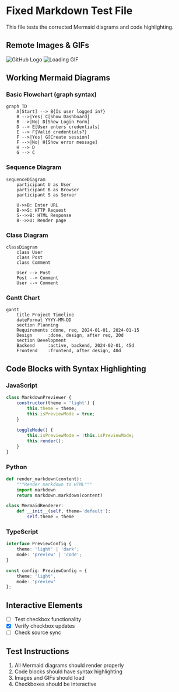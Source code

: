 # Fixed Markdown Test File

This file tests the corrected Mermaid diagrams and code highlighting.

## Remote Images & GIFs
![GitHub Logo](https://github.githubassets.com/images/modules/logos_page/GitHub-Mark.png)
![Loading GIF](https://media.giphy.com/media/3oEjI6SIIHBdRxXI40/giphy.gif)

## Working Mermaid Diagrams

### Basic Flowchart (graph syntax)
```mermaid
graph TD
    A[Start] --> B{Is user logged in?}
    B -->|Yes| C[Show Dashboard]
    B -->|No| D[Show Login Form]
    D --> E[User enters credentials]
    E --> F{Valid credentials?}
    F -->|Yes| G[Create session]
    F -->|No| H[Show error message]
    H --> D
    G --> C
```

### Sequence Diagram
```mermaid
sequenceDiagram
    participant U as User
    participant B as Browser
    participant S as Server
    
    U->>B: Enter URL
    B->>S: HTTP Request
    S-->>B: HTML Response
    B-->>U: Render page
```

### Class Diagram
```mermaid
classDiagram
    class User
    class Post
    class Comment
    
    User --> Post
    Post --> Comment
    User --> Comment
```

### Gantt Chart
```mermaid
gantt
    title Project Timeline
    dateFormat YYYY-MM-DD
    section Planning
    Requirements :done, req, 2024-01-01, 2024-01-15
    Design      :done, design, after req, 20d
    section Development
    Backend     :active, backend, 2024-02-01, 45d
    Frontend    :frontend, after design, 40d
```

## Code Blocks with Syntax Highlighting

### JavaScript
```javascript
class MarkdownPreviewer {
    constructor(theme = 'light') {
        this.theme = theme;
        this.isPreviewMode = true;
    }
    
    toggleMode() {
        this.isPreviewMode = !this.isPreviewMode;
        this.render();
    }
}
```

### Python
```python
def render_markdown(content):
    """Render markdown to HTML"""
    import markdown
    return markdown.markdown(content)

class MermaidRenderer:
    def __init__(self, theme='default'):
        self.theme = theme
```

### TypeScript
```typescript
interface PreviewConfig {
    theme: 'light' | 'dark';
    mode: 'preview' | 'code';
}

const config: PreviewConfig = {
    theme: 'light',
    mode: 'preview'
};
```

## Interactive Elements
- [ ] Test checkbox functionality
- [x] Verify checkbox updates
- [ ] Check source sync

## Test Instructions
1. All Mermaid diagrams should render properly
2. Code blocks should have syntax highlighting
3. Images and GIFs should load
4. Checkboxes should be interactive